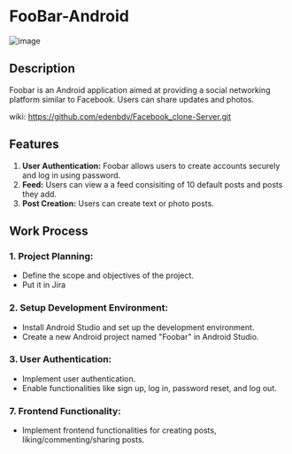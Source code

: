 # FooBar-Android

![image](https://github.com/user-attachments/assets/2dfbedac-83ca-4909-96cc-95cca6e0c6f8)

## Description
Foobar is an Android application aimed at providing a social networking platform similar to Facebook. Users can share updates and photos.

wiki: https://github.com/edenbdv/Facebook_clone-Server.git

## Features
1. **User Authentication:** Foobar allows users to create accounts securely and log in using password.
2. **Feed:** Users can view a a feed consisiting of 10 default posts and posts they add.
3. **Post Creation:** Users can create text or photo posts.

## Work Process

### 1. Project Planning:
   - Define the scope and objectives of the project.
   - Put it in Jira

### 2. Setup Development Environment:
   - Install Android Studio and set up the development environment.
   - Create a new Android project named "Foobar" in Android Studio.

### 3. User Authentication:
   - Implement user authentication.
   - Enable functionalities like sign up, log in, password reset, and log out.

### 7. Frontend Functionality:
   - Implement frontend functionalities for creating posts, liking/commenting/sharing posts.
